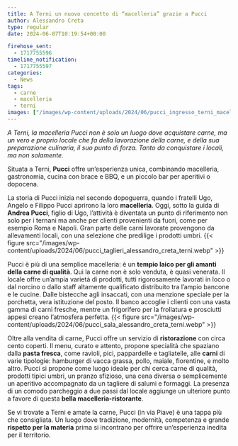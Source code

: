 ```yaml
---
title: A Terni un nuovo concetto di “macelleria” grazie a Pucci
author: Alessandro Creta
type: regular
date: 2024-06-07T10:19:54+00:00

firehose_sent:
  - 1717755596
timeline_notification:
  - 1717755597
categories:
  - News
tags:
  - carne
  - macelleria
  - terni
images: ["/images/wp-content/uploads/2024/06/pucci_ingresso_terni_macelleria_alessandro_creta.webp"]
---
```

_A Terni, la macelleria Pucci non è solo un luogo dove acquistare carne, ma un vero e proprio locale che fa della lavorazione della carne, e della sua preparazione culinaria, il suo punto di forza. Tanto da conquistare i locali, ma non solamente._ 

Situata a Terni, **Pucci** offre un&#8217;esperienza unica, combinando macelleria, gastronomia, cucina con brace e BBQ, e un piccolo bar per aperitivi o dopocena. 

La storia di Pucci inizia nel secondo dopoguerra, quando i fratelli Ugo, Angelo e Filippo Pucci aprirono la loro **macelleria**. Oggi, sotto la guida di **Andrea Pucci**, figlio di Ugo, l’attività è diventata un punto di riferimento non solo per i ternani ma anche per clienti provenienti da fuori, come per esempio Roma e Napoli. Gran parte delle carni lavorate provengono da allevamenti locali, con una selezione che predilige i prodotti umbri.
{{< figure src="/images/wp-content/uploads/2024/06/pucci_taglieri_alessandro_creta_terni.webp" >}}
 

Pucci è più di una semplice macelleria: è un **tempio laico per gli amanti della carne di qualità**. Qui la carne non è solo venduta, è quasi venerata. Il locale offre un’ampia varietà di prodotti, tutti rigorosamente lavorati in loco o dal norcino o dallo staff altamente qualificato distribuito tra l&#8217;ampio bancone e le cucine. Dalle bistecche agli insaccati, con una menzione speciale per la porchetta, vera istituzione del posto. Il banco accoglie i clienti con una vasta gamma di carni fresche, mentre un frigorifero per la frollatura e prosciutti appesi creano l’atmosfera perfetta.
{{< figure src="/images/wp-content/uploads/2024/06/pucci_sala_alessandro_creta_terni.webp" >}}
 

Oltre alla vendita di carne, Pucci offre un servizio di **ristorazione** con circa cento coperti. Il menu, curato e attento, propone specialità che spaziano dalla **pasta fresca**, come ravioli, pici, pappardelle e tagliatelle, alle **carni** di varie tipologie: hamburger di vacca grassa, pollo, maiale, fiorentine, e molto altro. Pucci si propone come luogo ideale per chi cerca carne di qualità, prodotti tipici umbri, un pranzo sfizioso, una cena diversa o semplicemente un aperitivo accompagnato da un tagliere di salumi e formaggi. La presenza di un comodo parcheggio a due passi dal locale aggiunge un ulteriore punto a favore di questa **bella macelleria-ristorante**.

Se vi trovate a Terni e amate la carne, Pucci (in via Piave) è una tappa più che consigliata. Un luogo dove tradizione, modernità, competenza e grande **rispetto per la materia** prima si incontrano per offrire un&#8217;esperienza inedita per il territorio.